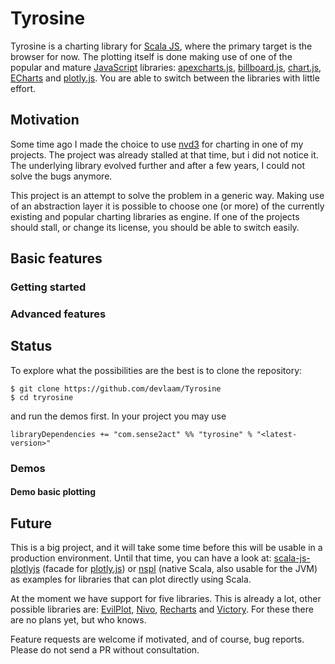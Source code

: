# Tyrosine

Tyrosine is a charting library for [Scala JS](https://www.scala-js.org), where the primary
target is the browser for now. The plotting itself is done making use of one of the popular
and mature [JavaScript](https://www.w3schools.com/js/) libraries:
[apexcharts.js](https://github.com/apexcharts/apexcharts.js),
[billboard.js](https://github.com/naver/billboard.js),
[chart.js](https://github.com/chartjs/Chart.js),
[ECharts](https://github.com/apache/echarts) and
[plotly.js](https://github.com/plotly/plotly.js).
You are able to switch between the libraries with little effort.

## Motivation
Some time ago I made the choice to use [nvd3](https://github.com/novus/nvd3) for charting in
one of my projects. The project was already stalled at that time, but i did not notice it.
The underlying library evolved further and after a few years, I could not solve the bugs anymore.

This project is an attempt to solve the problem in a generic way. Making use of an abstraction
layer it is possible to choose one (or more) of the currently existing and popular
charting libraries as engine. If one of the projects should stall, or change its license,
you should be able to switch easily.

## Basic features
<TO BE COMPLETED>

### Getting started
<TO BE COMPLETED>

### Advanced features
<TO BE COMPLETED>

## Status
To explore what the possibilities are the best is to clone the repository:
```
$ git clone https://github.com/devlaam/Tyrosine
$ cd tryrosine
```
and run the demos first. In your project you may use
```
libraryDependencies += "com.sense2act" %% "tyrosine" % "<latest-version>"
```

### Demos
<TO BE COMPLETED>

#### Demo basic plotting
<TO BE COMPLETED>

## Future
This is a big project, and it will take some time before this will be usable in a production environment. Until
that time, you can have a look at: [scala-js-plotlyjs](https://github.com/openmole/scala-js-plotlyjs)
(facade for [plotly.js](https://github.com/plotly/plotly.js)) or [nspl](https://github.com/pityka/nspl)
(native Scala, also usable for the JVM) as examples for libraries that can plot directly using Scala.

At the moment we have support for five libraries. This is already a lot, other possible libraries are:
[EvilPlot](https://github.com/cibotech/evilplot),
[Nivo](https://github.com/plouc/nivo),
[Recharts](https://github.com/recharts/recharts) and
[Victory](https://github.com/FormidableLabs/victory). For these there are no plans yet, but who knows.

Feature requests are welcome if motivated, and of course, bug reports. Please do not send a PR without consultation.


